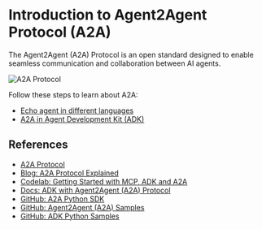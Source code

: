 # Introduction to Agent2Agent Protocol (A2A)

The Agent2Agent (A2A) Protocol is an open standard designed to enable seamless communication and collaboration between AI agents.

![A2A Protocol](https://a2a-protocol.org/latest/assets/a2a-mcp-readme.png)

Follow these steps to learn about A2A:

* [Echo agent in different languages](./echo-agent/)
* [A2A in Agent Development Kit (ADK)](./adk/)

## References

* [A2A Protocol](https://a2a-protocol.org/latest/)
* [Blog: A2A Protocol Explained](https://huggingface.co/blog/1bo/a2a-protocol-explained)
* [Codelab: Getting Started with MCP, ADK and A2A](https://codelabs.developers.google.com/codelabs/currency-agent)
* [Docs: ADK with Agent2Agent (A2A) Protocol](https://google.github.io/adk-docs/a2a/)
* [GitHub: A2A Python SDK](https://github.com/a2aproject/a2a-python)
* [GitHub: Agent2Agent (A2A) Samples](https://github.com/a2aproject/a2a-samples)
* [GitHub: ADK Python Samples](https://github.com/google/adk-python/tree/main/contributing/samples)
